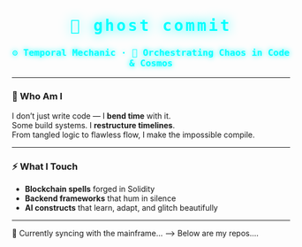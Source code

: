 <h1 align="center" style="color:#00FFFF; text-shadow:0 0 20px #00FFFF; font-family:'Orbitron', monospace; letter-spacing:4px;">
  👻 ghost commit
</h1>

<h3 align="center" style="color:#00FFFF; text-shadow:0 0 10px #00FFFF; font-family:'JetBrains Mono', monospace;">
  ⚙️ Temporal Mechanic · 🔮 Orchestrating Chaos in Code & Cosmos
</h3>

---

### 🧩 Who Am I
I don’t just write code — I **bend time** with it.  
Some build systems. I **restructure timelines**.  
From tangled logic to flawless flow, I make the impossible compile.

---

### ⚡ What I Touch
- **Blockchain spells** forged in Solidity  
- **Backend frameworks** that hum in silence  
- **AI constructs** that learn, adapt, and glitch beautifully  

---
📡 Currently syncing with the mainframe...
--> Below are my repos....
